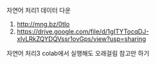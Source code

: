 자연어 처리1 데이터 다운
1. http://mng.bz/0tIo
2. https://drive.google.com/file/d/1gITYTocqDJ-xlvLRkZQYDQVssr1ovGps/view?usp=sharing


자연어 처리3
colab에서 실행해도 오래걸림
참고만 하기
